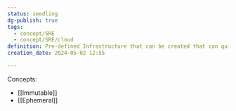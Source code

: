 ```yaml
---
status: seedling
dg-publish: true
tags:
  - concept/SRE
  - concept/SRE/cloud
definition: Pre-defined Infrastructure that can be created that can quickly scale, deploy, and recover in response to changes in demand or conditions.
creation_date: 2024-05-02 12:55

---
```

Concepts: 
* [[Immutable]] 
* [[Ephemeral]]